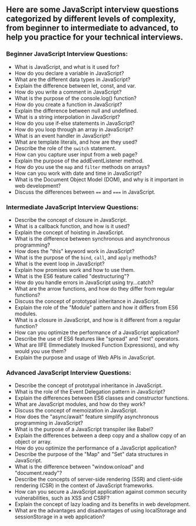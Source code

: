 ## Here are some JavaScript interview questions categorized by different levels of complexity, from beginner to intermediate to advanced, to help you practice for your technical interviews.

### Beginner JavaScript Interview Questions:
- What is JavaScript, and what is it used for?
- How do you declare a variable in JavaScript?
- What are the different data types in JavaScript?
- Explain the difference between let, const, and var.
- How do you write a comment in JavaScript?
- What is the purpose of the console.log() function?
- How do you create a function in JavaScript?
- Explain the difference between null and undefined.
- What is a string interpolation in JavaScript?
- How do you use if-else statements in JavaScript?
- How do you loop through an array in JavaScript?
- What is an event handler in JavaScript?
- What are template literals, and how are they used?
- Describe the role of the `switch` statement.
- How can you capture user input from a web page?
- Explain the purpose of the addEventListener method.
- How do you use the `map` and `filter` methods on arrays?
- How can you work with date and time in JavaScript?
- What is the Document Object Model (DOM), and why is it important in web development?
- Discuss the differences between `==` and `===` in JavaScript.


### Intermediate JavaScript Interview Questions:

- Describe the concept of closure in JavaScript.
- What is a callback function, and how is it used?
- Explain the concept of hoisting in JavaScript.
- What is the difference between synchronous and asynchronous programming?
- How does the "this" keyword work in JavaScript?
- What is the purpose of the `bind`, `call`, and `apply` methods?
- What is the event loop in JavaScript?
- Explain how promises work and how to use them.
- What is the ES6 feature called "destructuring"?
- How do you handle errors in JavaScript using try...catch?
- What are the arrow functions, and how do they differ from regular functions?
- Discuss the concept of prototypal inheritance in JavaScript.
- Explain the role of the "Module" pattern and how it differs from ES6 modules.
- What is a closure in JavaScript, and how is it different from a regular function?
- How can you optimize the performance of a JavaScript application?
- Describe the use of ES6 features like "spread" and "rest" operators.
- What are IIFE (Immediately Invoked Function Expressions), and why would you use them?
- Explain the purpose and usage of Web APIs in JavaScript.


### Advanced JavaScript Interview Questions:

- Describe the concept of prototypal inheritance in JavaScript.
- What is the role of the Event Delegation pattern in JavaScript?
- Explain the differences between ES6 classes and constructor functions.
- What are JavaScript modules, and how do they work?
- Discuss the concept of memoization in JavaScript.
- How does the "async/await" feature simplify asynchronous programming in JavaScript?
- What is the purpose of a JavaScript transpiler like Babel?
- Explain the differences between a deep copy and a shallow copy of an object or array.
- How do you optimize the performance of a JavaScript application?
- Describe the purpose of the "Map" and "Set" data structures in JavaScript.
- What is the difference between "window.onload" and "document.ready"?
- Describe the concepts of server-side rendering (SSR) and client-side rendering (CSR) in the context of JavaScript frameworks.
- How can you secure a JavaScript application against common security vulnerabilities, such as XSS and CSRF?
- Explain the concept of lazy loading and its benefits in web development.
- What are the advantages and disadvantages of using localStorage and sessionStorage in a web application?